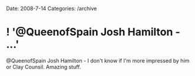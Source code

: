 Date: 2008-7-14
Categories: /archive

# ! '@QueenofSpain Josh Hamilton - ...'

@QueenofSpain Josh Hamilton - I don't know if I'm more impressed by him or Clay Counsil. Amazing stuff.
